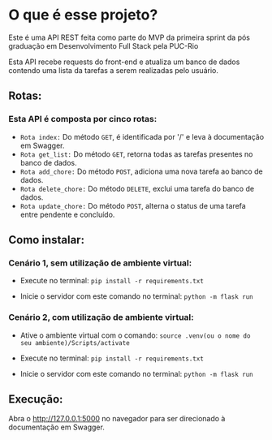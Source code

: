 # O que é esse projeto?

Este é uma API REST feita como parte do MVP da primeira sprint da pós graduação em Desenvolvimento Full Stack pela PUC-Rio

Esta API recebe requests do front-end e atualiza um banco de dados contendo uma lista da tarefas a serem realizadas pelo usuário.


## Rotas:

### Esta API é composta por cinco rotas:

- `Rota index:` Do método `GET`, é identificada por '/' e leva à documentação em Swagger.
- `Rota get_list:` Do método `GET`, retorna todas as tarefas presentes no banco de dados.
- `Rota add_chore:` Do método `POST`, adiciona uma nova tarefa ao banco de dados.
- `Rota delete_chore:` Do método `DELETE`, exclui uma tarefa do banco de dados.
- `Rota update_chore:` Do método `POST`, alterna o status de uma tarefa entre pendente e concluído.

## Como instalar:

### Cenário 1, sem utilização de ambiente virtual:

- Execute no terminal:
```pip install -r requirements.txt```

- Inicie o servidor com este comando no terminal:
```python -m flask run ```

### Cenário 2, com utilização de ambiente virtual:

- Ative o ambiente virtual com o comando:
```source .venv(ou o nome do seu ambiente)/Scripts/activate```

- Execute no terminal:
```pip install -r requirements.txt```

- Inicie o servidor com este comando no terminal:
```python -m flask run ```

## Execução:

Abra o http://127.0.0.1:5000 no navegador para ser direcionado à documentação em Swagger.

